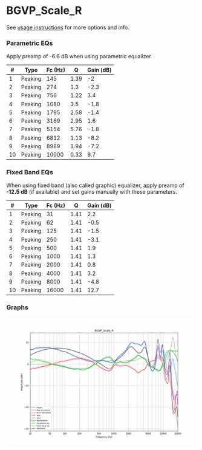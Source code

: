 # BGVP_Scale_R
See [usage instructions](https://github.com/jaakkopasanen/AutoEq#usage) for more options and info.

### Parametric EQs
Apply preamp of -6.6 dB when using parametric equalizer.

|   # | Type    |   Fc (Hz) |    Q |   Gain (dB) |
|-----|---------|-----------|------|-------------|
|   1 | Peaking |       145 | 1.39 |        -2   |
|   2 | Peaking |       274 | 1.3  |        -2.3 |
|   3 | Peaking |       756 | 1.22 |         3.4 |
|   4 | Peaking |      1080 | 3.5  |        -1.8 |
|   5 | Peaking |      1795 | 2.58 |        -1.4 |
|   6 | Peaking |      3169 | 2.95 |         1.6 |
|   7 | Peaking |      5154 | 5.76 |        -1.8 |
|   8 | Peaking |      6812 | 1.13 |        -8.2 |
|   9 | Peaking |      8989 | 1.94 |        -7.2 |
|  10 | Peaking |     10000 | 0.33 |         9.7 |

### Fixed Band EQs
When using fixed band (also called graphic) equalizer, apply preamp of **-12.5 dB** (if available) and set gains manually with these parameters.

|   # | Type    |   Fc (Hz) |    Q |   Gain (dB) |
|-----|---------|-----------|------|-------------|
|   1 | Peaking |        31 | 1.41 |         2.2 |
|   2 | Peaking |        62 | 1.41 |        -0.5 |
|   3 | Peaking |       125 | 1.41 |        -1.5 |
|   4 | Peaking |       250 | 1.41 |        -3.1 |
|   5 | Peaking |       500 | 1.41 |         1.9 |
|   6 | Peaking |      1000 | 1.41 |         1.3 |
|   7 | Peaking |      2000 | 1.41 |         0.8 |
|   8 | Peaking |      4000 | 1.41 |         3.2 |
|   9 | Peaking |      8000 | 1.41 |        -4.8 |
|  10 | Peaking |     16000 | 1.41 |        12.7 |

### Graphs
![](./BGVP_Scale_R.png)
